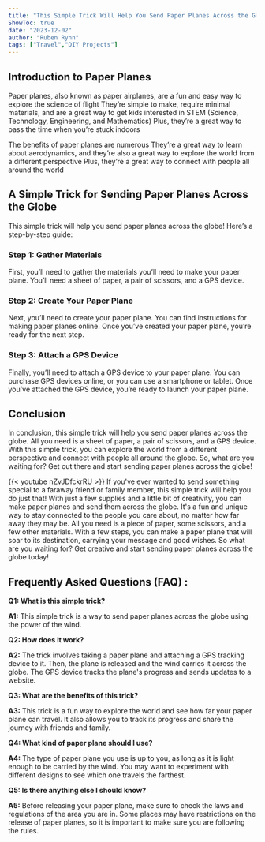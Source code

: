 ```yaml
---
title: "This Simple Trick Will Help You Send Paper Planes Across the Globe!"
ShowToc: true 
date: "2023-12-02"
author: "Ruben Rynn" 
tags: ["Travel","DIY Projects"]
---
```

## Introduction to Paper Planes

Paper planes, also known as paper airplanes, are a fun and easy way to explore the science of flight They’re simple to make, require minimal materials, and are a great way to get kids interested in STEM (Science, Technology, Engineering, and Mathematics) Plus, they’re a great way to pass the time when you’re stuck indoors

The benefits of paper planes are numerous They’re a great way to learn about aerodynamics, and they’re also a great way to explore the world from a different perspective Plus, they’re a great way to connect with people all around the world 

## A Simple Trick for Sending Paper Planes Across the Globe

This simple trick will help you send paper planes across the globe! Here’s a step-by-step guide:

### Step 1: Gather Materials

First, you’ll need to gather the materials you’ll need to make your paper plane. You’ll need a sheet of paper, a pair of scissors, and a GPS device.

### Step 2: Create Your Paper Plane

Next, you’ll need to create your paper plane. You can find instructions for making paper planes online. Once you’ve created your paper plane, you’re ready for the next step.

### Step 3: Attach a GPS Device

Finally, you’ll need to attach a GPS device to your paper plane. You can purchase GPS devices online, or you can use a smartphone or tablet. Once you’ve attached the GPS device, you’re ready to launch your paper plane.

## Conclusion

In conclusion, this simple trick will help you send paper planes across the globe. All you need is a sheet of paper, a pair of scissors, and a GPS device. With this simple trick, you can explore the world from a different perspective and connect with people all around the globe. So, what are you waiting for? Get out there and start sending paper planes across the globe!

{{< youtube nZvJDfckrRU >}} 
If you've ever wanted to send something special to a faraway friend or family member, this simple trick will help you do just that! With just a few supplies and a little bit of creativity, you can make paper planes and send them across the globe. It's a fun and unique way to stay connected to the people you care about, no matter how far away they may be. All you need is a piece of paper, some scissors, and a few other materials. With a few steps, you can make a paper plane that will soar to its destination, carrying your message and good wishes. So what are you waiting for? Get creative and start sending paper planes across the globe today!

## Frequently Asked Questions (FAQ) :
**Q1: What is this simple trick?**

**A1:** This simple trick is a way to send paper planes across the globe using the power of the wind. 

**Q2: How does it work?**

**A2:** The trick involves taking a paper plane and attaching a GPS tracking device to it. Then, the plane is released and the wind carries it across the globe. The GPS device tracks the plane's progress and sends updates to a website. 

**Q3: What are the benefits of this trick?**

**A3:** This trick is a fun way to explore the world and see how far your paper plane can travel. It also allows you to track its progress and share the journey with friends and family.

**Q4: What kind of paper plane should I use?**

**A4:** The type of paper plane you use is up to you, as long as it is light enough to be carried by the wind. You may want to experiment with different designs to see which one travels the farthest.

**Q5: Is there anything else I should know?**

**A5:** Before releasing your paper plane, make sure to check the laws and regulations of the area you are in. Some places may have restrictions on the release of paper planes, so it is important to make sure you are following the rules.



